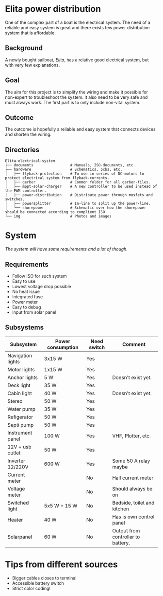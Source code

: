 # Elita power distribution
One of the complex part of a boat is the electrical system. The need of a reliable and easy system is great and there exists few power distribution system that is affordable. 

## Background
A newly bought sailboat, *Elita*, has a relative good electrical system, but with very few explanations. 

## Goal
The aim for this project is to simplify the wiring and make it possible for non-expert to troubleshoot the system. It also need to be very safe and must always work. The first part is to only include non-vital system. 

## Outcome 
The outcome is hopefully a reliable and easy system that connects devices and shorten the wiring. 

## Directories 
```
Elita-electrical-system
├── documents                 # Manuals, ISO-documents, etc.       
├── hardware                  # Schematics, pcbs, etc.
│   ├── flyback-protection    # To use in series of DC-motors to protect electrical system from flyback-currents.
│   ├── gerber                # Common folder for all gerber-files.
│   ├── mppt-solar-charger    # A new controller to be used instead of the PWM controller.
│   ├── power-distribution    # Distribute power through mosfets and switches.
│   ├── powersplitter         # In-line to split up the power-line.
│   └── shorepower            # Schematic over how the shorepower should be connected according to complient ISO.         
└── img                       # Photos and images 
  ```


# System 
*The system will have some requirements and a lot of though.*

## Requirements
- Follow ISO for such system
- Easy to use
- Lowest voltage drop possible
- No heat issue
- Integrated fuse
- Power meter 
- Easy to debug 
- Input from solar panel

## Subsystems

| Subsystem             | Power consumption     | Need switch           | Comment                             |
| --------------------- | --------------------- | --------------------- | ----------------------------------- | 
| Navigation lights     | 3x15 W                | Yes                   |                                     |
| Motor lights          | 1x15 W                | Yes                   |                                     |
| Anchor lights         | 5 W                   | Yes                   | Doesn't exist yet.                  |
| Deck light            | 35 W                  | Yes                   |                                     |
| Cabin light           | 40 W                  | Yes                   | Doesn't exist yet.                  |
| Stereo                | 50 W                  | Yes                   |                                     |
| Water pump            | 35 W                  | Yes                   |                                     |
| Refigerator           | 50 W                  | Yes                   |                                     |
| Septi pump            | 50 W                  | Yes                   |                                     |
| Instrument panel      | 100 W                 | Yes                   | VHF, Plotter, etc.                  |
| 12V + usb outlet      | 50 W                  | Yes                   |                                     |
| Inverter 12/220V      | 600 W                 | Yes                   | Some 50 A relay maybe               |
| Current meter         |                       | No                    | Hall current meter                  |
| Voltage meter         |                       | No                    | Should always be on                 |
| Switched light        | 5x5 W + 15 W          | No                    | Bedside, toilet and kitchen         |
| Heater                | 40 W                  | No                    | Has is own control panel            |
| Solarpanel            | 60 W                  | No                    | Output from controller to battery.  |




# Tips from different sources
- Bigger cables closes to terminal
- Accessible battery switch
- Strict color coding!  

